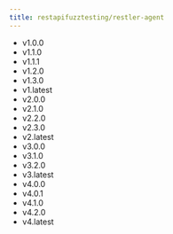```yaml
---
title: restapifuzztesting/restler-agent
---
```

- v1.0.0
- v1.1.0
- v1.1.1
- v1.2.0
- v1.3.0
- v1.latest
- v2.0.0
- v2.1.0
- v2.2.0
- v2.3.0
- v2.latest
- v3.0.0
- v3.1.0
- v3.2.0
- v3.latest
- v4.0.0
- v4.0.1
- v4.1.0
- v4.2.0
- v4.latest
